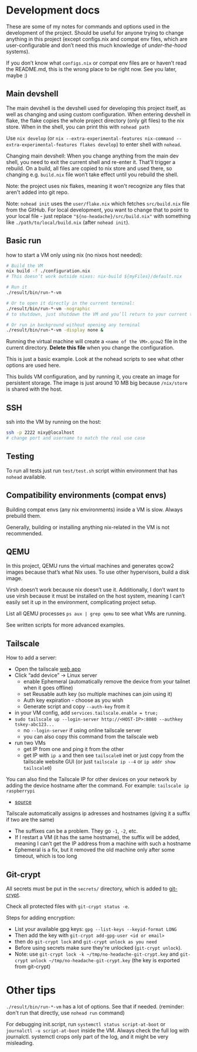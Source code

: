 # Development docs

These are some of my notes for commands and options used in the development of the project.
Should be useful for anyone trying to change anything in this project (except configs.nix and compat env files, which are user-configurable and don’t need this much knowledge of _under-the-hood_ systems).

If you don’t know what `configs.nix` or compat env files are or haven’t read the README.md, this is the wrong place to be right now. See you later, maybe :)

## Main devshell

The main devshell is the devshell used for developing this project itself, as well as changing and using custom configuration.
When entering devshell in flake, the flake copies the whole project directory (only git files) to the nix store.
When in the shell, you can print this with `nohead path`

Use `nix develop` (or `nix --extra-experimental-features nix-command --extra-experimental-features flakes develop`) to enter shell with `nohead`.

Changing main devshell:
When you change anything from the main dev shell, you need to exit the current shell and re-enter it. That’ll trigger a rebuild.
On a build, all files are copied to nix store and used there, so changing e.g. `build.nix` file won’t take effect until you rebuild the shell.

Note: the project uses nix flakes, meaning it won't recognize any files that aren't added into git repo.

Note: `nohead init` uses the `user/flake.nix` which fetches `src/build.nix` file from the GitHub. For local development, you want to change that to point to your local file - just replace `"${no-headache}/src/build.nix"` with something like `./path/to/local/build.nix` (after `nohead init`).


## Basic run

how to start a VM only using nix (no nixos host needed):
```bash
# Build the VM
nix build -f ./configuration.nix
# This doesn’t work outside nixos: nix-build ${myFiles}/default.nix

# Run it
./result/bin/run-*-vm

# Or to open it directly in the current terminal:
./result/bin/run-*-vm -nographic
# to shutdown, just shutdown the VM and you’ll return to your current terminal

# Or run in background without opening any terminal
./result/bin/run-*-vm -display none &
```

Running the virtual machine will create a `<name of the VM>.qcow2` file in the current directory. **Delete this file** when you change the configuration.

This is just a basic example. Look at the nohead scripts to see what other options are used here.

This builds VM configuration, and by running it, you create an image for persistent storage. The image is just around 10 MB big because `/nix/store` is shared with the host.

## SSH

ssh into the VM by running on the host:
```bash
ssh -p 2222 nixy@localhost
# change port and username to match the real use case
```

## Testing

To run all tests just run `test/test.sh` script within environment that has `nohead` available.

## Compatibility environments (compat envs)

Building compat envs (any nix environments) inside a VM is slow. Always prebuild them.

Generally, building or installing anything nix-related in the VM is not recommended.

## QEMU

In this project, QEMU runs the virtual machines and generates qcow2 images because that’s what Nix uses.
To use other hypervisors, build a disk image.

Virsh doesn’t work because nix doesn’t use it.
Additionally, I don’t want to use virsh because it must be installed on the host system, meaning I can’t easily set it up in the environment, complicating project setup.

List all QEMU processes `ps aux | grep qemu` to see what VMs are running.

See written scripts for more advanced examples.

## Tailscale

How to add a server:
- Open the tailscale [web app](https://login.tailscale.com/admin/machines)
- Click “add device” -> Linux server
    - enable Ephemeral (automatically remove the device from your tailnet when it goes offline)
    - set Reusable auth key (so multiple machines can join using it)
    - Auth key expiration - choose as you wish
    - Generate script and copy `--auth-key` from it
- in your VM config, add `services.tailscale.enable = true;`
- `sudo tailscale up --login-server http://<HOST-IP>:8080 --authkey tskey-abc123...`
    - no `--login-server` if using online tailscale server
    - you can also copy this command from the tailscale web
- run two VMs
    - get IP from one and ping it from the other
    - get IP with `ip a` and then see `tailscale0` inet or just copy from the tailscale website GUI (or just `tailscale ip --4` or `ip addr show tailscale0`)

You can also find the Tailscale IP for other devices on your network by adding the device hostname after the command. For example: `tailscale ip raspberrypi`
- [source](https://tailscale.com/kb/1080/cli#ip)

Tailscale automatically assigns ip adresses and hostnames (giving it a suffix if two are the same)
- The suffixes can be a problem. They go `-1`, `-2`, etc.
- If I restart a VM (it has the same hostname), the suffix will be added, meaning I can’t get the IP address from a machine with such a hostname
- Ephemeral is a fix, but it removed the old machine only after some timeout, which is too long

## Git-crypt

All secrets must be put in the `secrets/` directory, which is added to [git-crypt](https://github.com/AGWA/git-crypt).

Check all protected files with `git-crypt status -e`.

Steps for adding encryption:
- List your available gpg keys: `gpg --list-keys --keyid-format LONG`
- Then add the key with `git-crypt add-gpg-user <id or email>`
- then do `git-crypt lock` and `git-crypt unlock as you need`
- Before using secrets make sure they're unlocked (`git-crypt unlock`).
- Note: use `git-crypt lock -k ~/tmp/no-headache-git-crypt.key` and `git-crypt unlock ~/tmp/no-headache-git-crypt.key` (the key is exported from git-crypt)

# Other tips

`./result/bin/run-*-vm` has a lot of options. See that if needed. (reminder: don't run that directly, use `nohead run` command)

For debugging init.script, run `systemctl status script-at-boot` or `journalctl -u script-at-boot` inside the VM. Always check the full log with journalctl. systemctl crops only part of the log, and it might be very misleading.


